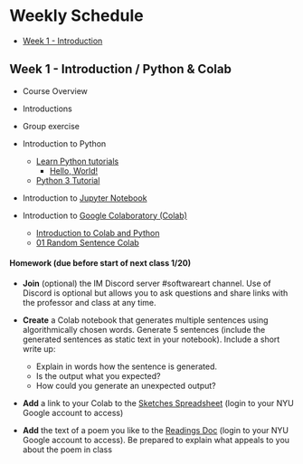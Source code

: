 # Weekly Schedule

* [Week 1 - Introduction](#week1)

## <a name="week1"></a>Week 1 - Introduction / Python & Colab
- Course Overview
- Introductions

- Group exercise
- Introduction to Python
  - [Learn Python tutorials](https://www.learnpython.org/en/Welcome)
    - [Hello, World!](https://www.learnpython.org/en/Hello%2C_World%21)
  - [Python 3 Tutorial](https://www.programiz.com/python-programming/tutorial)
- Introduction to [Jupyter Notebook](https://jupyter.org/)
- Introduction to [Google Colaboratory (Colab)](https://colab.research.google.com/notebooks/intro.ipynb)
  - [Introduction to Colab and Python](https://colab.research.google.com/github/tensorflow/examples/blob/master/courses/udacity_intro_to_tensorflow_for_deep_learning/l01c01_introduction_to_colab_and_python.ipynb)
  - [01 Random Sentence Colab](https://colab.research.google.com/drive/1Abh3NBesmR3eN7bArhg-bgs1fYO-OqTR?usp=sharing)

#### Homework (due before start of next class 1/20)
- **Join** (optional) the IM Discord server #softwareart channel. Use of Discord is optional but allows you to ask questions and share links with the professor and class at any time.

- **Create** a Colab notebook that generates multiple sentences using algorithmically chosen words. Generate 5 sentences (include the generated sentences as static text in your notebook). Include a short write up:
  - Explain in words how the sentence is generated.
  - Is the output what you expected?
  - How could you generate an unexpected output?
- **Add** a link to your Colab to the [Sketches Spreadsheet](https://docs.google.com/spreadsheets/d/1r7vP1i6M4yef5M0_E-yHuoVpyYvxM1T05yCEytOVe4E/edit?usp=sharing) (login to your NYU Google account to access)

<!--
- **Read**
  - [Villem Flusser "On Doubt"](https://github.com/periode/software-art-text/blob/master/assets/readings/flusser_doubt.pdf)
  - **Add** 2-3 paragraphs of response to the [Readings Doc](https://docs.google.com/document/d/1bHBWPR4_hHviqBfkgYN6biPDV4-LfBecwr46cApOEgo/edit?usp=sharing) (login to your NYU Google account to access)
-->
- **Add** the text of a poem you like to the [Readings Doc](https://docs.google.com/document/d/1bHBWPR4_hHviqBfkgYN6biPDV4-LfBecwr46cApOEgo/edit?usp=sharing) (login to your NYU Google account to access). Be prepared to explain what appeals to you about the poem in class
